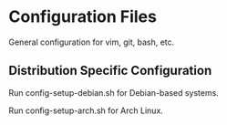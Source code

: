 # Configuration Files #

General configuration for vim, git, bash, etc.

## Distribution Specific Configuration

Run config-setup-debian.sh for Debian-based systems.

Run config-setup-arch.sh for Arch Linux.
